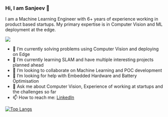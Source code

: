 ### Hi, I am Sanjeev 👋


I am a Machine Learning Engineer with 6+ years of experience working in product based startups.
My primary expertise is in Computer Vision and ML deployment at the edge.

![](https://komarev.com/ghpvc/?username=sanjeev309&style=flat-square)


- 🔭 I’m currently solving problems using Computer Vision and deploying on Edge
- 🌱 I’m currently learning SLAM and have multiple interesting projects planned ahead
- 👯 I’m looking to collaborate on Machine Learning and POC development
- 🤔 I’m looking for help with Embedded Hardware and Battery Optimisation
- 💬 Ask me about Computer Vision, Experience of working at startups and the challenges so far
- 📫 How to reach me: [LinkedIn](https://www.linkedin.com/in/sanjeev309/) 




[![Top Langs](https://github-readme-stats.vercel.app/api/top-langs/?username=sanjeev309&theme=dark)](https://github.com/anuraghazra/github-readme-stats)
